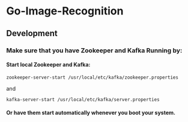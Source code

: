 # Go-Image-Recognition

## Development

### Make sure that you have Zookeeper and Kafka Running by:

#### Start local Zookeeper and Kafka:

```
zookeeper-server-start /usr/local/etc/kafka/zookeeper.properties
```

and

```
kafka-server-start /usr/local/etc/kafka/server.properties
```

#### Or have them start automatically whenever you boot your system.
